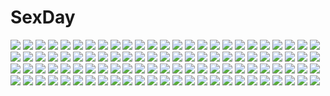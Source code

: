 # SexDay
![](https://konachan.com/image/ed3ce97a5283b264b1e5d325027da9de/Konachan.com%20-%2053481%20hatsune_miku%20vocaloid.jpg)
![](https://konachan.com/image/baf43099a05792bc66150681c9efeac7/Konachan.com%20-%2086982%20blue_eyes%20blue_hair%20glasses%20goto_p%20long_hair%20original%20school_uniform.jpg)
![](https://konachan.com/image/1aea98512e28f341be18facee38fa85a/Konachan.com%20-%20278186%202girls%20aqua_eyes%20blonde_hair%20boat%20building%20city%20clouds%20gray_hair%20hat%20long_hair%20original%20red_eyes%20reflection%20saraki%20signed%20sky%20water.jpg)
![](https://konachan.com/image/cca7f49cc59470c28731ce4a0b81bfa8/Konachan.com%20-%20214597%20bed%20bikini%20blonde_hair%20blue_eyes%20cat_smile%20doll%20lemon-chan%20melonbooks%20melon-chan%20muririn%20pussy%20scan%20short_hair%20swimsuit%20third-party_edit%20uncensored.jpg)
![](https://konachan.com/jpeg/5cd8456dddacb0aa2d7cd5c8542f7988/Konachan.com%20-%20255758%20black_hair%20building%20car%20city%20original%20scenic%20short_hair%20tokunaga_akimasa.jpg)
![](https://konachan.com/jpeg/939a50826a7ec6cc39c333290e12b127/Konachan.com%20-%20255610%20ange_vierge%20blonde_hair%20blush%20breast_grab%20breasts%20censored%20kadokura_umekichi%20long_hair%20navel%20nipples%20penis%20pussy%20sex%20spread_legs%20tears.jpg)
![](https://konachan.com/image/eaeea804149766c7d790fea851fa3b66/Konachan.com%20-%20299118%202girls%20bed%20bikini%20blush%20breasts%20catgirl%20collar%20fang%20gloves%20green_eyes%20loli%20long_hair%20navel%20oni-noboru%20pink_hair%20swimsuit%20tail%20wink%20wristwear.jpg)
![](https://konachan.com/jpeg/78bdab982b923b13acf98c06626bca80/Konachan.com%20-%20294866%20ayuma_sayu%20blonde_hair%20blue_eyes%20blush%20bow%20campus%20choker%20game_cg%20kujou_alice%20long_hair%20ribbons%20skirt%20thighhighs%20zettai_ryouiki.jpg)
![](https://konachan.com/jpeg/e2b655c3c1ba755b8847ce63b6f50800/Konachan.com%20-%20126762%20blonde_hair%20blue_hair%20blush%20computer%20drink%20glasses%20group%20long_hair%20ponytail%20purple_eyes%20purple_hair%20short_hair%20yellow_eyes%20yuru_yuri%20yuuki_tatsuya.jpg)
![](https://konachan.com/jpeg/e1866f4955f767b226c8527f806dd6c3/Konachan.com%20-%20182673%20barefoot%20cameltoe%20collar%20golden_darkness%20horns%20long_hair%20navel%20orange_hair%20panties%20red_eyes%20spread_legs%20to_love_ru%20underwear%20yabuki_kentarou.jpg)
![](https://konachan.com/image/659ac501f2a39d0ef42e33e0da722ff9/Konachan.com%20-%20112172%202girls%20armor%20black_hair%20boots%20gloves%20gun%20headphones%20original%20ponytail%20robce_lee%20thighhighs%20watermark%20weapon.jpg)
![](https://konachan.com/jpeg/b6eefb73aa7b8290b754705557d13271/Konachan.com%20-%20305603%20akasaai%20black_hair%20blush%20breasts%20cleavage%20cosplay%20demon%20game_cg%20gloves%20lovelia%20navel%20ninja%20orange_eyes%20qureate%20skirt%20succubus%20wings%20wristwear.jpg)
![](https://konachan.com/jpeg/2d34d8590ca879b4712b9b2846b6273b/Konachan.com%20-%20250608%20anthropomorphism%20black_hair%20breasts%20brown_hair%20hug%20nipples%20short_hair%20swimsuit%20third-party_edit%20twintails%20wa_%28genryusui%29%20wet%20white%20yuri.jpg)
![](https://konachan.com/jpeg/52ba692090f767c28505e3000d77eb67/Konachan.com%20-%20298913%20breasts%20cameltoe%20cleavage%20japanese_clothes%20kneehighs%20mamorunokoto%20orange_eyes%20orange_hair%20original%20ponytail%20rope%20white.jpg)
![](https://konachan.com/image/d6d12e9b2e999ea1130c120561952699/Konachan.com%20-%2021602%20hakurei_reimu%20japanese_clothes%20miko%20touhou.jpg)
![](https://konachan.com/image/6a050b23a61e256b9c32e92f879f4eb6/Konachan.com%20-%2094122%20bikini%20ef%20ef_a_fairy_tale_of_the_two%20swimsuit.jpg)
![](https://konachan.com/image/d06306120e44c30c73f23d6eb4880741/Konachan.com%20-%20307222%20aliasing%20black_hair%20blush%20brown_eyes%20fang%20garter_belt%20long_hair%20male%20original%20pantyhose%20reido1177%20school_uniform%20skirt%20tie.jpg)
![](https://konachan.com/image/e4bf417ef472a16b102d69b2fade9ab1/Konachan.com%20-%20259484%20anthropomorphism%20ayanami_%28azur_lane%29%20azur_lane%20bigrbear%20no_bra%20underboob.jpg)
![](https://konachan.com/image/c908e07d302de871a778a1e5d7f8b926/Konachan.com%20-%20295416%20arknights%20building%20cape%20choker%20city%20dark%20gloves%20green_hair%20gun%20hat%20horns%20long_hair%20night%20shirt%20tattoo%20uniform%20weapon%20yellow_eyes%20youyi_ww5413203%29.jpg)
![](https://konachan.com/image/4d1021e824b7a660477c472d482755b5/Konachan.com%20-%2096843%20animal_ears%20ass%20bikini%20breasts%20cleavage%20pointed_ears%20shining_wind%20swimsuit%20taka_tony%20wink.jpg)
![](https://konachan.com/image/ac8a0c252c46f17e32b583c9bb2e7d7b/Konachan.com%20-%20135953%20animal_ears%20bandage%20blonde_hair%20foxgirl%20japanese_clothes%20jebura%20long_hair%20nude%20original%20yellow_eyes.jpg)
![](https://konachan.com/jpeg/b6ee79e7516bdd48fa8d883bbe736d1f/Konachan.com%20-%20228227%202girls%20aqua_eyes%20aqua_hair%20blush%20bow%20haikimono%20pink_eyes%20pink_hair%20ram_%28re%3Azero%29%20rem_%28re%3Azero%29%20ribbons%20school_uniform%20short_hair%20signed%20twins%20wink.jpg)
![](https://konachan.com/image/ac69dd8f94b555e76c42626b2fb3d4d5/Konachan.com%20-%2050480%20k-on%21%20kotobuki_tsumugi.jpg)
![](https://konachan.com/jpeg/611a248c862f964e11092fd48e62ae0a/Konachan.com%20-%20244530%20aliasing%20anus%20ass%20blush%20breasts%20brown_hair%20censored%20computer%20fingering%20game_cg%20nipples%20no_bra%20open_shirt%20ponytail%20ribbons%20twintails%20yellow_eyes.jpg)
![](https://konachan.com/image/ac22b95eb6e60b11ae13653d40293329/Konachan.com%20-%20104847%20armor%20bra%20cape%20dragon_quest%20manya%20purple_eyes%20purple_hair%20torneko%20twinpoo%20underwear.jpg)
![](https://konachan.com/image/40878adc818809451629a890f8d02b23/Konachan.com%20-%20182616%20animal%20chibiusa%20dress%20elbow_gloves%20flowers%20gloves%20hao6578300%20helios%20horse%20loli%20long_hair%20pegasus%20pink_eyes%20pink_hair%20rose%20sailor_moon.jpg)
![](https://konachan.com/image/f13f316fb3147b7c752673792941869b/Konachan.com%20-%20133743%20aoha_%28twintail%29%20book%20nobody%20purple%20scenic%20shade%20touhou.jpg)
![](https://konachan.com/image/071d0defbe299b72d063b714992d0471/Konachan.com%20-%207467%20aoi_yuji%20aqua_hair%20blue_eyes%20green_hair%20horns%20long_hair.jpg)
![](https://konachan.com/image/5aec073fb3e7c0c24bb757fcfa04b025/Konachan.com%20-%20131927%20breasts%20nipples%20nude%20seitsuji%20tagme.jpg)
![](https://konachan.com/image/14cc97bf978044ac37371cd142910aff/Konachan.com%20-%20287735%20apron%20bell%20bikini_top%20breasts%20brown_hair%20cleavage%20cowgirl%20cropped%20garter_belt%20green_eyes%20horns%20houtengeki%20maid%20original%20stockings%20thighhighs%20underboob.jpg)
![](https://konachan.com/image/56fe4646a4b156f4e7e546f8e4fbac4d/Konachan.com%20-%20180512%20blonde_hair%20building%20forest%20gararisu_no_junrei-sha_mira%20lost_elle%20original%20pixiv_fantasia%20red_eyes%20stairs%20tree.jpg)
![](https://konachan.com/image/b27ec12677e4175c3d408ca9124d6fd1/Konachan.com%20-%20112876%20aqua_eyes%20breasts%20chain%20cleavage%20collar%20fang%20original%20takagi_%28tansuke%29%20tansuke.jpg)
![](https://konachan.com/image/75055e346e91927dcf796b51c7f97c73/Konachan.com%20-%2092941%20monizumi_ishikawa%20sakamoto_mio%20strike_witches.jpg)
![](https://konachan.com/image/f8059bec83ef21041b4feca114140a3a/Konachan.com%20-%20113949%20animal%20armor%20bear%20blood%20mabinogi%20mabinogi_heroes%20original%20snow%20weapon.jpg)
![](https://konachan.com/image/423ba05a1797222cd90b12d428efcb54/Konachan.com%20-%2041487%20memories_off.jpg)
![](https://konachan.com/image/0bb428b28216c4c24b6ba0ce518d4c78/Konachan.com%20-%2078266%20armor%20cross%20remilia_scarlet%20sky%20sword%20touhou%20vampire%20weapon%20wings.jpg)
![](https://konachan.com/jpeg/5e1baae71b867629edffe7d33449c70a/Konachan.com%20-%20258312%202girls%20ass%20blue_eyes%20blush%20breasts%20brown_eyes%20brown_hair%20censored%20d.va%20dark_skin%20long_hair%20nipples%20nude%20overwatch%20pussy%20short_hair%20sombra%20yuri.jpg)
![](https://konachan.com/jpeg/547dc76a495f29309a1c2510bdb2e568/Konachan.com%20-%20191068%20aqua_eyes%20aqua_hair%20blue_eyes%20blue_hair%20chikaya%20dress%20hatsune_miku%20kaito%20long_hair%20male%20megurine_luka%20petals%20pink_hair%20short_hair%20twintails%20vocaloid.jpg)
![](https://konachan.com/image/38f405bf3a08987c58ea63b09884947c/Konachan.com%20-%20164195%20forest%20landscape%20original%20saison%20scenic%20tree%20water.jpg)
![](https://konachan.com/image/82e35bc679db656bc9b466be85507ff7/Konachan.com%20-%20144797%20bikini%20bra%20breasts%20brown_hair%20flowers%20koutaro%20navel%20nipples%20original%20red_eyes%20swimsuit%20underwear.jpg)
![](https://konachan.com/image/78b68e4f933ef003a391bb280039b69c/Konachan.com%20-%2015327%20kazama_akira%20rival_schools.jpg)
![](https://konachan.com/jpeg/61aee5fa59861f7b571d432e68872ff9/Konachan.com%20-%20259968%20aoi_tori%20aqua_eyes%20breast_hold%20breasts%20brown_hair%20cameltoe%20game_cg%20koku%20purple_software%20short_hair%20spread_legs%20swimsuit%20umino_akari%20wet.jpg)
![](https://konachan.com/jpeg/7acc08dfbe0d5612a8ad919f05ba6cc0/Konachan.com%20-%20173470%20black_hair%20blush%20breasts%20cameltoe%20game_cg%20iizuki_tasuku%20izumi_wakoto%20japanese_clothes%20lovely_x_cation%20miko%20nipples%20no_bra%20panties%20underwear.jpg)
![](https://konachan.com/jpeg/cffa4ab2d54073185fc8c602b846c35d/Konachan.com%20-%2091170%20christmas%20crossover%20hiiragi_noa%20kawashima_ami%20mm%21%20toradora.jpg)
![](https://konachan.com/image/8efaa49328fc69142ab40baf4b430dea/Konachan.com%20-%2014277%20anthropomorphism%20os-tan%20windows%20xp.jpg)
![](https://konachan.com/image/36ee5a455e3c3caef2a60c59527b6fec/Konachan.com%20-%20176111%20ball%20building%20city%20flat_chest%20flowers%20graffiti%20loli%20orange_eyes%20orange_hair%20original%20scenic%20short_hair%20shorts%20sono%20stairs%20tree%20twintails.jpg)
![](https://konachan.com/image/0f2891714d1e2926f0b148a1c465de68/Konachan.com%20-%2024180%20barefoot%20dress%20long_hair%20rino%20white_clarity%20white_hair.jpg)
![](https://konachan.com/jpeg/6ecb09998032eebcf4557edfe290606d/Konachan.com%20-%2048777%20minakami_aria%20panties%20sister_princess%20striped_panties%20thighhighs%20underwear.jpg)
![](https://konachan.com/jpeg/2cde832b75dd38691dae8474d6e7e622/Konachan.com%20-%2027659%20panties%20r.g.b%21%20red_hair%20shiki_asahi%20short_hair%20underwear.jpg)
![](https://konachan.com/image/040c88d66e1699dec3c64e253cbd9e62/Konachan.com%20-%20279008%20building%20car%20clouds%20goggles%20long_hair%20motorcycle%20original%20rain%20reflection%20scenic%20signed%20sky%20tamaki_%28tamaki_illust%29%20water.jpg)
![](https://konachan.com/jpeg/828c71062654869763e9b8ace871cf27/Konachan.com%20-%20304129%20blue_eyes%20blush%20breasts%20catgirl%20censored%20collar%20cosplay%20dress%20game_cg%20headband%20long_hair%20nipples%20no_bra%20nopan%20penis%20pussy%20sex%20tail%20thighhighs.jpg)
![](https://konachan.com/image/06e834c55eaf641ec1cf7ccd3094ea2f/Konachan.com%20-%2020819%20edward_elric%20fullmetal_alchemist.jpg)
![](https://konachan.com/jpeg/6b5f08634e8b5f9a61d43baaeb7627df/Konachan.com%20-%20260005%20ardyn_izunia%20blonde_hair%20blue_eyes%20blue_hair%20boots%20braids%20dress%20final_fantasy%20gloves%20gray_hair%20long_hair%20male%20ponytail%20ribbons%20short_hair%20sword%20weapon.jpg)
![](https://konachan.com/jpeg/6e713bf1099ba5b4febf3145be70330c/Konachan.com%20-%20169110%20ball%20beach%20bikini%20black_hair%20long_hair%20murakami_yuzu%20navel%20original%20panties%20pink_eyes%20signed%20striped_panties%20summer%20swimsuit%20underwear.jpg)
![](https://konachan.com/image/d1123e1f90524e41b83e06758b1425a4/Konachan.com%20-%20222448%20aqua_eyes%20blue_eyes%20bra%20brown_hair%20catgirl%20collar%20idolmaster%20long_hair%20navel%20open_shirt%20panties%20sadakofxe%20shibuya_rin%20tail%20thighhighs%20tie%20underwear.jpg)
![](https://konachan.com/image/a16ca5bdccd7582f11274aa27cbe4dcf/Konachan.com%20-%20291527%20autumn%20azur_lane%20black_hair%20blue_eyes%20fan%20foxgirl%20group%20joehongtee%20leaves%20long_hair%20red_eyes%20short_hair%20tail%20torii%20twintails%20umbrella%20white_hair.jpg)
![](https://konachan.com/image/8aafa0803dc11573823e4f487d6e6c00/Konachan.com%20-%20263227%20blindfold%20blush%20breasts%20censored%20cum%20evelysse%20gloves%20group%20handjob%20headphones%20long_hair%20male%20nipples%20no_bra%20open_shirt%20penis%20pubic_hair%20sblack%20wink.jpg)
![](https://konachan.com/image/b79dd1fe60b36ee64c2611645f3c0c6d/Konachan.com%20-%20113785%20armor%20breasts%20cleavage%20dark_skin%20original%20pupps%20red_eyes%20white_hair.jpg)
![](https://konachan.com/jpeg/2b2e85ed44e4e0e1d607d2012efaaeba/Konachan.com%20-%20218180%20ass%20black_hair%20blush%20christmas%20game_cg%20gloves%20green_eyes%20inma%20itsumi_%28sakura_santa%29%20long_hair%20sakura_santa%20skirt.jpg)
![](https://konachan.com/image/fa4345b9d2d2a26af438972b8dd96bfb/Konachan.com%20-%20127331%20aizawa_eiko%20black_eyes%20black_hair%20blue_eyes%20blue_hair%20brown_eyes%20brown_hair%20clouds%20group%20ikamusume%20loli%20long_hair%20male%20naono%20orange_hair%20short_hair.jpg)
![](https://konachan.com/image/605ffd4b070be93b85004c0bdfe6c031/Konachan.com%20-%2042399%20brown_hair%20ii_futami%20itsuka_todoku_anosorani%20maid%20moekibara_fumitake%20purple_eyes%20short_hair.jpg)
![](https://konachan.com/jpeg/b21c207550e844985fd8b8e6498a2fbd/Konachan.com%20-%20306869%20black_hair%20blush%20bra%20breasts%20cleavage%20collar%20flowers%20fujiya_takao%20garter_belt%20green_eyes%20navel%20original%20panties%20rose%20short_hair%20stockings%20underwear.jpg)
![](https://konachan.com/jpeg/c170f07df0c5933b82b6624709399f4b/Konachan.com%20-%20151586%20blonde_hair%20blue_hair%20blush%20breasts%20game_cg%20glasses%20justy_x_nasty%20long_hair%20mikagami_mamizu%20ootsuki_karin%20red_eyes%20short_hair%20whirlpool%20yellow_eyes.jpg)
![](https://konachan.com/jpeg/e7f9d6f0669560240d620bbb998c55b4/Konachan.com%20-%20228304%20aqua_eyes%20aqua_hair%20crying%20gradient%20hatsune_miku%20long_hair%20signed%20tagme_%28artist%29%20tears%20tie%20twintails%20vocaloid.jpg)
![](https://konachan.com/image/d23b74b6bc76adca1e12c87c247b300b/Konachan.com%20-%2064040%20akiyama_mio%20christmas%20hirasawa_yui%20jpeg_artifacts%20k-on%21.jpg)
![](https://konachan.com/image/a0622cbc118f00bbb5f8219db60429ae/Konachan.com%20-%20307774%20blush%20braids%20elbow_gloves%20gloves%20headband%20hololive%20long_hair%20minato_aqua%20purple_eyes%20purple_hair%20thighhighs%20twintails%20yuano.jpg)
![](https://konachan.com/jpeg/416be7c1989231f9934c99a23dac3c44/Konachan.com%20-%20222944%20animal%20bird%20cake%20food%20leaves%20lilac_%28pfeasy%29%20original%20waifu2x%20white.jpg)
![](https://konachan.com/image/3f4c7388e392f147f59c5b4ba3b74f0a/Konachan.com%20-%2060880%20bunnygirl%20mahou_shoujo_lyrical_nanoha%20mahou_shoujo_lyrical_nanoha_a%27s%20yagami_hayate.jpg)
![](https://konachan.com/image/e4388a3bd229e18df448c9881253cbf7/Konachan.com%20-%2067099%20digimon.jpg)
![](https://konachan.com/jpeg/6e76f6e421ecfef9261d182115ef15fd/Konachan.com%20-%20213402%20animal_ears%20cropped%20fang%20gloves%20hoodie%20horo%20kawakami_rokkaku%20ookami_to_koushinryou%20orange_hair%20red_eyes%20snow%20wolfgirl.jpg)
![](https://konachan.com/image/c8b941802910bbf5c6ea4c7b97fbf1ae/Konachan.com%20-%20116644%20animal%20beach%20blonde_hair%20bow%20crab%20flowers%20grass%20green_eyes%20mk_%28masatusaboten%29%20original%20robot%20short_hair%20skirt%20tree%20water.jpg)
![](https://konachan.com/image/b336b41ecf89818146ae8448f016eb81/Konachan.com%20-%2078806%20black_hair%20blue_eyes%20bunnygirl%20gray_hair%20group%20hat%20katana%20kimono%20konpaku_youmu%20maid%20myon%20pink_hair%20red_eyes%20short_hair%20sword%20touhou%20weapon%20white_hair.jpg)
![](https://konachan.com/image/8303e685773cbbb512f9b86b9cd72e02/Konachan.com%20-%20207412%20dress%20hat%20pink_eyes%20purple_hair%20remilia_scarlet%20rerrere%20short_hair%20spear%20touhou%20vampire%20weapon%20white%20wings.jpg)
![](https://konachan.com/jpeg/6e61263d2329e4164c9bf27457624eeb/Konachan.com%20-%20306128%20animal_ears%20bell%20blush%20bow%20candy%20hikawa_kyoka%20kneehighs%20loli%20long_hair%20pointed_ears%20princess_connect%21%20purple_hair%20twintails%20waifu2x%20watermark.jpg)
![](https://konachan.com/jpeg/c4868f4514cddb80df1d17d7687af8dd/Konachan.com%20-%2096001%20animal_ears%20catgirl%20group%20kaenbyou_rin%20katakura_nayuuki%20komeiji_koishi%20komeiji_satori%20multiple_tails%20reiuji_utsuho%20tail%20touhou.jpg)
![](https://konachan.com/image/bac64a86de3cdfa51d7852f99359938f/Konachan.com%20-%20169275%20aina_solgate%20blue_eyes%20breasts%20cape%20chibi%20cleavage%20halo%20hat%20logo%20long_hair%20orange_hair%20skirt%20socks%20thighhighs%20tie%20unisonshift%20watermark%20wings%20wink.jpg)
![](https://konachan.com/image/bccc651f3f4058691256d092f1603937/Konachan.com%20-%2038288%20air%20kamio_haruko%20kamio_misuzu%20moonknives%20wings.jpg)
![](https://konachan.com/jpeg/7e631e05d966e988eace8dfaff99125a/Konachan.com%20-%20148335%20asa_%28swallowtail%29%20blush%20breasts%20cleavage%20doll%20dress%20headdress%20long_hair%20red_eyes%20rozen_maiden%20suigintou%20white_hair.jpg)
![](https://konachan.com/image/49f0bb9b7d3c7884768561396d8c13ad/Konachan.com%20-%2074239%20all_male%20gokudera_hayato%20katekyou_hitman_reborn%20male.jpg)
![](https://konachan.com/image/c931c6d547a70b1405fcc37bb437cf39/Konachan.com%20-%20248109%20ass%20barefoot%20black_eyes%20black_hair%20blue_eyes%20brown_eyes%20brown_hair%20cropped%20group%20long_hair%20original%20ponytail%20pool%20rezi%20shirt%20short_hair%20swimsuit.jpg)
![](https://konachan.com/jpeg/b31e24152fca38d93101ef8503c7bb24/Konachan.com%20-%20224608%202girls%20ass%20bed%20black_hair%20blonde_hair%20bra%20brown_eyes%20censored%20game_cg%20long_hair%20panties%20ponytail%20pulltop%20red_eyes%20spread_legs%20topless%20underwear.jpg)
![](https://konachan.com/image/a66049400ba2f3f3ff605811507dc27c/Konachan.com%20-%20281026%20azur_lane%20blush%20bow%20bunny_ears%20bunnygirl%20choker%20group%20hat%20long_hair%20ponytail%20red_eyes%20short_hair%20shorts%20skirt_lift%20tail%20twintails%20wristwear%20yuano.jpg)
![](https://konachan.com/image/54532a6fe7e6ebb2c66274c3d002a82b/Konachan.com%20-%2016512%20clamp%20tsubasa_reservoir_chronicle.jpg)
![](https://konachan.com/image/4357776d94d0bc9a9e38f4e21c96a897/Konachan.com%20-%20255635%20aqua_eyes%20aqua_hair%20gradient%20hatsune_miku%20headphones%20hmniao%20long_hair%20microphone%20skirt%20thighhighs%20tie%20twintails%20vocaloid.jpg)
![](https://konachan.com/image/f59ebd40f883d0fe6eed2c358add7fd4/Konachan.com%20-%20138889%20clouds%20nodata%20original%20sky%20sunset.jpg)
![](https://konachan.com/image/d2bc9cecee8a5e45d1e0245499994f81/Konachan.com%20-%20188153%20jpeg_artifacts%20moon%20nauimusuka%20original%20planet%20scenic%20space%20stairs%20stars.jpg)
![](https://konachan.com/jpeg/c572bc51ea71108f42ffae2aacf73a55/Konachan.com%20-%20257533%20alice_margatroid%20hakurei_reimu%20tagme_%28artist%29%20touhou.jpg)
![](https://konachan.com/jpeg/b3506c0dcb475753f03a8b9c52fc7144/Konachan.com%20-%20233525%20azurite_%28company%29%20game_cg%20hamashima_shigeo%20momozono_moka%20shinsou_noise.jpg)
![](https://konachan.com/image/f16ee6cebcb5372f936ca7c666ccc591/Konachan.com%20-%20101279%20bow%20bow_%28weapon%29%20dress%20kaname_madoka%20mahou_shoujo_madoka_magica%20pink_hair%20runa7%20twintails%20weapon.jpg)
![](https://konachan.com/jpeg/d3859a6818a3a2af4bbbd29e4dc4fb5c/Konachan.com%20-%20187132%20ayase_hazuki%20game_cg%20green_eyes%20kamidere%20long_hair%20orange_hair%20school_uniform%20skirt%20tokunaga_hoshino.jpg)
![](https://konachan.com/image/ec0b579d9e37d0470893522221aa4350/Konachan.com%20-%20128169%20black_hair%20calendar%20hat%20long_hair%20tagme%20thighhighs.jpg)
![](https://konachan.com/image/75091db64a5de63c6b4cc1a85e3852b7/Konachan.com%20-%20134754%20all_male%20hima_%28ab_gata%29%20kamui_gakupo%20male%20petals%20vocaloid.jpg)
![](https://konachan.com/image/5c1e5c963009450bd0d657490de5a3fa/Konachan.com%20-%2055756%20himukai_kyousuke%20koshino_karen%20owarinaki_natsu_towa_naru_shirabe%20panties%20pink_hair%20short_hair%20skirt%20sleeping%20thighhighs%20twintails%20underwear.jpg)
![](https://konachan.com/jpeg/9f3cbdd3b32b139c32bacc9adb38a464/Konachan.com%20-%20150841%20akinashi_yuu%20fairys%20game_cg%20ima_sugu_onii-chan_ni_imouto_da_tte_iitai%21%20mitani_ryouko.jpg)
![](https://konachan.com/jpeg/60b4803e02bf8a6e8b5179b605c6ae50/Konachan.com%20-%20184283%201672%20kagerou_project%20kisaragi_shintaro%20lost_time_memory_%28vocaloid%29%20tateyama_ayano%20translation_request.jpg)
![](https://konachan.com/image/c5eb5a32f83d31cb11eba4026e488387/Konachan.com%20-%20107704%20black_eyes%20blue_hair%20bow%20cirno%20dress%20fairy%20moon%20night%20short_hair%20sky%20touhou%20weapon.jpg)
![](https://konachan.com/image/96c0bc8e141d382d5127dc6b78e646e8/Konachan.com%20-%2072245%20hatsune_miku%20twintails%20vocaloid.jpg)
![](https://konachan.com/image/867b43e0c0aeeb69793b2c7f99bfabf5/Konachan.com%20-%20274119%20blue_eyes%20blush%20boots%20bow%20breasts%20cameltoe%20cat_smile%20cleavage%20demon%20horns%20long_hair%20navel%20panties%20signed%20skirt%20tail%20twintails%20underwear%20wings%20yanngoto.jpg)
![](https://konachan.com/image/1f02551810baf545ad99e353f4aaf1dc/Konachan.com%20-%2082320%20boku_wa_tomodachi_ga_sukunai%20butterfly%20flowers%20school_uniform%20tagme.jpg)
![](https://konachan.com/image/babf8770698c30880a0f9985aa34c1d7/Konachan.com%20-%20138508%20censored%20crying%20d_chara_mail%20japanese_clothes%20kimono%20k_ko%20nipples%20pussy.jpg)
